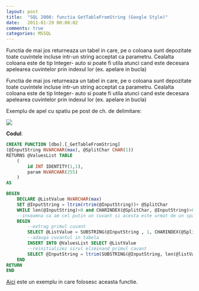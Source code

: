 ```yaml
---
layout: post
title:  "SQL 2008: functia GetTableFromString (Google Style)"
date:   2011-01-29 00:00:02
comments: true
categories: MSSQL
---
```


Functia de mai jos returneaza un tabel in care, pe o coloana sunt depozitate toate cuvintele incluse intr-un string acceptat ca parametru. Cealalta coloana este de tip Integer- auto si poate fi utila atunci cand este decesara apelearea cuvintelor prin indexul lor (ex. apelare in bucla)

Functia de mai jos returneaza un tabel in care, pe o coloana sunt depozitate toate cuvintele incluse intr-un string acceptat ca parametru. Cealalta coloana este de tip Integer- auto si poate fi utila atunci cand este decesara apelearea cuvintelor prin indexul lor (ex. apelare in bucla)

Exemplu de apel cu spatiu pe post de ch. de delimitare:

![](https://dl.dropboxusercontent.com/u/43065769/blog/images/2011/GetTbl.png)

**Codul**:

``` sql
CREATE FUNCTION [dbo].[_GetTableFromString]
(@InputString NVARCHAR(max), @SplitChar CHAR(1))
RETURNS @ValuesList TABLE
	(
		id INT IDENTITY(1,1),
		param NVARCHAR(255)
	)
AS

BEGIN
	DECLARE @ListValue NVARCHAR(max)
	SET @InputString = ltrim(rtrim(@InputString))+ @SplitChar
	WHILE len(@InputString)>0 and CHARINDEX(@SplitChar, @InputString)>0
	--inseamna ca am cel putin un cuvant si acesta este urmat de un spatiu
	BEGIN
		--extrag primul cuvant
		SELECT @ListValue = SUBSTRING(@InputString , 1, CHARINDEX(@SplitChar, @InputString)-1)
		--adauga cuvantul in tabela
		INSERT INTO @ValuesList	SELECT @ListValue
		--reinitializez sirul eliminand primul cavant
		SELECT @InputString = ltrim(SUBSTRING(@InputString, len(@listValue)+1, len(@InputString)-len(@listValue)+1))
	END
RETURN
END
```

[Aici](http://maran.ro/2011/01/30/sql-2008-procedura-filtertablebystring/) este un exemplu in care folosesc aceasta functie. 
